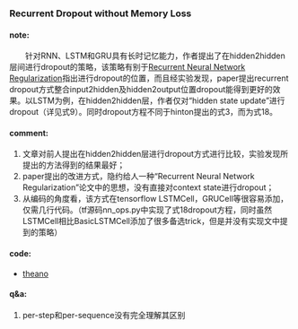 ### Recurrent Dropout without Memory Loss
#### note:
  
&emsp;&emsp;针对RNN、LSTM和GRU具有长时记忆能力，作者提出了在hidden2hidden层间进行dropout的策略，该策略有别于[Recurrent Neural Network Regularization](https://arxiv.org/abs/1409.2329)指出进行dropout的位置，而且经实验发现，paper提出recurrent dropout方式整合input2hidden及hidden2output位置dropout能得到更好的效果。以LSTM为例，在hidden2hidden层，作者仅对“hidden state update”进行dropout（详见式9）。同时dropout方程不同于hinton提出的式3，而为式18。 

#### comment:
  
1. 文章对前人提出在hidden2hidden层进行dropout方式进行比较，实验发现所提出的方法得到的结果最好；
2. paper提出的改进方式，隐约给人一种“Recurrent Neural Network Regularization”论文中的思想，没有直接对context state进行dropout；
3. 从编码的角度看，该方式在tensorflow LSTMCell，GRUCell等很容易添加，仅需几行代码。（tf源码nn_ops.py中实现了式18dropout方程，同时虽然LSTMCell相比BasicLSTMCell添加了很多备选trick，但是并没有实现文中提到的策略）

#### code: 
* [theano](https://github.com/stas-semeniuta/drop-rnn)

#### q&a: 
1. per-step和per-sequence没有完全理解其区别
